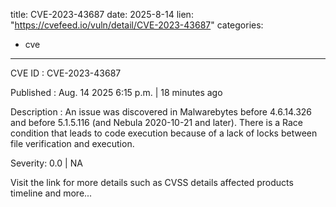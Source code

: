  
title: CVE-2023-43687
date: 2025-8-14
lien: "https://cvefeed.io/vuln/detail/CVE-2023-43687"
categories:
  - cve
---

CVE ID : CVE-2023-43687

Published :  Aug. 14
2025
6:15 p.m. | 18 minutes ago

Description : An issue was discovered in Malwarebytes before 4.6.14.326 and before 5.1.5.116 (and Nebula 2020-10-21 and later). There is a Race condition that leads to code execution because of a lack of locks between file verification and execution.

Severity: 0.0 | NA

Visit the link for more details
such as CVSS details
affected products
timeline
and more...
